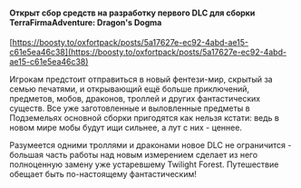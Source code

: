 #### Открыт сбор средств на разработку первого DLC для сборки TerraFirmaAdventure: Dragon's Dogma

[https://boosty.to/oxfortpack/posts/5a17627e-ec92-4abd-ae15-c61e5ea46c38](https://boosty.to/oxfortpack/posts/5a17627e-ec92-4abd-ae15-c61e5ea46c38)

Игрокам предстоит отправиться в новый фентези-мир, скрытый за семью печатями, и открывающий ещё больше приключений, предметов, мобов, драконов, троллей и других фантастических существ. Все уже заготовленные и выловленные предметы в Подземельях основной сборки пригодятся как нельзя кстати: ведь в новом мире мобы будут ищи сильнее, а лут с них - ценнее.

Разумеется одними троллями и драконами новое DLC не ограничится - большая часть работы над новым измерением сделает из него полноценную замену уже устаревшему Twilight Forest. Путешествие обещает быть по-настоящему фантастическим!
